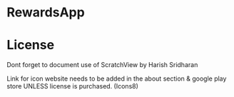 # RewardsApp

# License

Dont forget to document use of ScratchView by Harish Sridharan

Link for icon website needs to be added in the about section & google play store UNLESS license is purchased. (Icons8)
